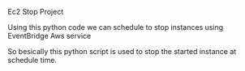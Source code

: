 Ec2 Stop Project


Using this python code we can schedule to stop instances using EventBridge Aws service

So besically this python script is used to stop the started instance at schedule time.

